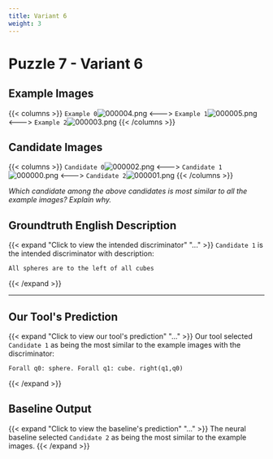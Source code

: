 ```yaml
---
title: Variant 6
weight: 3
---
```


# Puzzle 7 - Variant 6

## Example Images
{{< columns >}}
`Example 0`![000004.png](/clevr-variants/partition/fovariant-6/render/images/CLEVR_val_000004.png)
<--->
`Example 1`![000005.png](/clevr-variants/partition/fovariant-6/render/images/CLEVR_val_000005.png)
<--->
`Example 2`![000003.png](/clevr-variants/partition/fovariant-6/render/images/CLEVR_val_000003.png)
{{< /columns >}}

## Candidate Images
{{< columns >}}
`Candidate 0`![000002.png](/clevr-variants/partition/fovariant-6/render/images/CLEVR_val_000002.png)
<--->
`Candidate 1`![000000.png](/clevr-variants/partition/fovariant-6/render/images/CLEVR_val_000000.png)
<--->
`Candidate 2`![000001.png](/clevr-variants/partition/fovariant-6/render/images/CLEVR_val_000001.png)
{{< /columns >}}

*Which candidate among the above candidates is most similar to all the example images? Explain why.*

## Groundtruth English Description

{{< expand "Click to view the intended discriminator" "..." >}}
`Candidate 1` is the intended discriminator with description:
```plaintext 
All spheres are to the left of all cubes
```
{{< /expand >}}

---



## Our Tool's Prediction

{{< expand "Click to view our tool's prediction" "..." >}}
Our tool selected `Candidate 1` as being the most similar to the example images with the discriminator:
```plaintext
Forall q0: sphere. Forall q1: cube. right(q1,q0)
```
{{< /expand >}}



## Baseline Output

{{< expand "Click to view the baseline's prediction" "..." >}}
The neural baseline selected `Candidate 2` as being the most similar to the example images.
{{< /expand >}}

